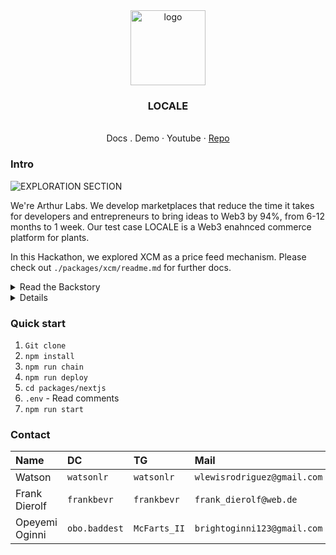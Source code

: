 <div align="center">
<img src="https://i.ibb.co/CMKZrPj/Group-1739.png" alt="logo" width="120" height="120" />
</div>

<h3 align="center">LOCALE</h3>
  <p align="center">
  <br />
    <a>Docs</a>
    .
    <a>Demo</a>
    ·
    <a>Youtube</a>
    ·
    <a href="https://github.com/5eh/LOCALE">Repo</a>
  </p>
</div>

### Intro

![EXPLORATION SECTION](https://i.ibb.co/gDgjf57/image-2024-04-30-123235379.png)

We're Arthur Labs. We develop marketplaces that reduce the time it takes for developers and entrepreneurs to bring ideas to Web3 by 94%, from 6-12 months to 1 week. Our test case LOCALE is a Web3 enahnced commerce platform for plants.

In this Hackathon, we explored XCM as a price feed mechanism. Please check out `./packages/xcm/readme.md` for further docs.

<details>
  <summary>Read the Backstory</summary>
  We have to insert Text
</details>

<details>
  <summar>Read Problem & Solution</summar>
  We has to insert Text
</details>

### Quick start

1.  `Git clone`
2.  `npm install`
3.  `npm run chain`
4.  `npm run deploy`
5.  `cd packages/nextjs`
6.  `.env` - Read comments
7.  `npm run start`

### Contact

| Name           | DC            | TG           | Mail                        |
| :------------- | :------------ | :----------- | :-------------------------- |
| Watson         | `watsonlr`    | `watsonlr`   | `wlewisrodriguez@gmail.com` |
| Frank Dierolf  | `frankbevr`   | `frankbevr`  | `frank_dierolf@web.de`      |
| Opeyemi Oginni | `obo.baddest` | `McFarts_II` | `brightoginni123@gmail.com` |
